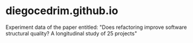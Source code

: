 # diegocedrim.github.io

Experiment data of the paper entitled: "Does refactoring improve software structural quality? A longitudinal study of 25 projects"

